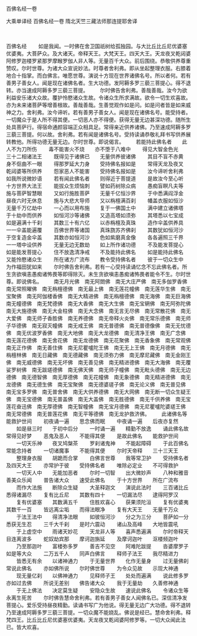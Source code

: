 百佛名经一卷


大乘单译经
百佛名经一卷
隋北天竺三藏法师那连提耶舍译


　　

百佛名经
　　如是我闻。一时佛在舍卫国祇树给孤独园。与大比丘比丘尼优婆塞优婆夷。大菩萨众。及大诸天。帝释天王。大梵天王。四天大王。天龙夜叉乾闼婆阿修罗迦楼罗紧那罗摩睺罗伽人非人等。无量百千大众。前后围绕。恭敬供养尊重赞叹。尔时世尊。为诸大众宣说妙法。时尊者舍利弗。即从坐起整理衣服。右膝着地合十指掌。而白佛言。唯愿世尊。演说十方现在世界诸佛名号。所以者何。若有善男子善女人。闻是现在诸佛名者。生大功德。发阿耨多罗三藐三菩提心。得不退转。亦当速成阿耨多罗三藐三菩提。
　　尔时佛告舍利弗。善哉善哉。汝今为欲利益安乐诸大众故。覆护怜愍诸众生故。令诸众生所求满故。欲令一切生欢喜故。亦为未来诸菩萨等增善根故。善哉善哉。生善觉观作如是问。如是问者皆是如来威神之力。舍利弗。汝今谛听。若有善男子善女人。闻是现在诸佛名号。能受持者。一切魔众于是人所不得其便。一切恶人亦不得便。获得无量无边甚深功德。随所生处具菩萨行。得宿命通颜容端正众相具足。常得亲近供养诸佛。乃至速成阿耨多罗三藐三菩提。何以故。舍利弗。若有闻是诸佛名号。受持读诵恭敬礼拜书写供养展转教他。所得功德无量无边。尔时世尊。即说偈言。
　　若能持此佛名者　　此人不为刀所伤
　　毒不能害火不烧　　亦不堕于八难中
　　得见大智金色光　　三十二相诸法王
　　既得见于诸佛已　　无量供养彼诸佛
　　其目不盲不赤黄　　身不伛曲不一眼
　　得那罗延大力身　　受持佛名报如是
　　常得天龙及夜叉　　乾闼婆等所供养
　　怨家恶人不能害　　受持佛名报如是
　　汝今谛听舍利弗　　如我所说微妙语
　　若有闻此佛名者　　则得近于菩提道
　　是故汝今至心听　　十方世界大法王
　　能拔众生烦恼刺　　譬如药树除众病
　　愚痴盲瞑凡夫等　　施与菩萨智慧眼
　　又如行施胜菩萨　　无量千亿恒沙界
　　于中悉满阎浮金　　昼夜六时无休息
　　施与大悲大导师　　又以栴檀满百刹
　　幡盖衣服如恒沙　　无量千万亿劫中
　　一心而以用布施　　复于一佛国土中
　　满中建立诸佛塔　　于十劫中而供养
　　如恒河沙等诸佛　　又造高塔如须弥
　　其塔悉以七宝成　　如是遍满十千刹
　　其数三十有六亿　　以赤栴檀及真珠
　　造作伞盖供养具　　一一伞盖能遍覆
　　百佛世界等诸国　　真珠旒苏齐佛刹
　　其数犹如恒河沙　　于空复造金伞盖
　　其数亦如恒河沙　　色如紫磨真金像
　　各各遍照三千界　　一一塔中设供养
　　无量无边无数劫　　如上所作诸功德
　　不及能发菩提心　　如是能发菩提心
　　住不放逸清净戒　　不及能持此佛名
　　如是能持此佛名　　又能怜愍诸众生
　　所在诸方广流布　　教令受持佛名者
　　彼于一切众生中　　为作福田犹如来
　　尔时佛告舍利弗。若有一心受持读诵忆念不忘此佛名者。所生贪欲嗔恚愚痴诸怖畏等即得除灭。未生贪欲嗔恚愚痴诸怖畏者能令不生。尔时世尊。即说佛名。
　　南无月光佛　南无阿閦佛　南无大庄严佛　南无多伽罗香佛　南无常照曜佛　南无栴檀德佛　南无最上佛　南无莲花幢佛　南无莲华生佛　南无宝聚佛　南无阿伽楼香佛　南无大精进佛　南无栴檀德佛　南无海佛　南无巨海佛　南无幢德佛　南无梵德佛　南无大香佛　南无大生佛　南无宝辋佛　南无阿弥陀佛　南无大施德佛　南无大金柱佛　南无大念佛　南无言无尽佛　南无常散花佛　南无大爱佛　南无师子香胜佛　南无养德佛　南无帝释火炎佛　南无常乐德佛　南无师子华德佛　南无寂灭幢佛　南无戒王佛　南无普德佛　南无普德像佛　南无无忧德佛　南无优波罗香佛　南无大地佛　南无大龙德佛　南无清净王佛　南无广念佛　南无莲花德佛　南无舍花佛　南无龙德佛　南无花聚佛　南无香象佛　南无常观佛　南无正作佛　南无善住佛　南无尼瞿嚧陀王佛　南无无上王佛　南无月德佛　南无栴檀林佛　南无日藏佛　南无德藏佛　南无须弥力佛　南无摩尼藏佛　南无金刚王佛　南无威德佛　南无无坏佛　南无善见佛　南无精进德佛　南无大海佛　南无覆娑罗树佛　南无跋瑳德佛　南无佛天佛　南无师子幢佛　南无毗头德佛　南无无边德佛　南无德智佛　南无厚德佛　南无花幢佛　南无象德佛　南无精进德佛　南无龙德佛　南无德生佛　南无宝聚佛　南无德婆瑳子佛　南无论义佛　南无普见佛　南无宝多罗佛　南无普舍佛　南无大供养德佛　南无大网佛　南无断一切众生疑王佛　南无宝德佛　南无普盖佛　南无大盖佛　南无胜德佛　南无千供养佛　南无宝莲花奋迅佛　南无厚德佛　南无智幢佛　南无宝月德佛　南无尼瞿嚧陀婆瑳王佛　南无常德佛　南无普莲花佛　南无平等德佛　南无龙护救济佛。
　　此诸佛名等　　能救护世间
　　初夜诵一遍　　思念佛而眠
　　中夜诵一遍　　后夜亦复然
　　如是昼三时　　于初中后分
　　一时诵一遍　　精勤不放逸
　　诵此佛名故　　常得见好梦
　　恶鬼及恶人　　不能得其便
　　是故此佛名　　能救护世间
　　一切天乐神　　夜叉鸠槃茶
　　罗刹诸鬼神　　不能起障碍
　　于此百佛名　　常能念持者
　　一切诸魔事　　不能得其便
　　尔时天帝释　　三十三天王
　　整理身衣服　　胡跪而合掌
　　白佛言世尊　　我等常卫护
　　受持佛名者　　及四天大王
　　亦常护于彼　　受持佛名者
　　唯除必定业　　不可得救护
　　一切天人中　　无能加恶者
　　尔时一切智　　出大微妙声
　　八种和雅音　　善美众乐闻
　　普告诸大众　　速受此佛名
　　于十方世界　　所在广流布
　　而作大法施　　断除众生疑
　　大圣释迦文　　演说此法时
　　三百诸比丘　　悉得诸漏尽
　　复有比丘尼　　其数有四十
　　一切漏法尽　　逮得阿罗汉
　　复有优婆塞　　其数满五千
　　住胜欢喜心　　获果须陀洹
　　复有优婆夷　　其数千一百
　　皆远离尘垢　　而得法眼净
　　复有大天王　　无量千万众
　　于法王法中　　得清净法眼
　　如彼恒河沙　　分之为三分
　　菩萨如一分　　悉获无生忍
　　三千大千刹　　是时六震动
　　诸山及高峰　　大地皆震吼
　　于上虚空中　　雨诸天妙花
　　天龙非人等　　喜声悉遍满
　　尔时帝释天　　目连离波多
　　蛇奴劫宾那　　摩诃迦旃延
　　及摩诃迦叶　　沤楼频迦叶
　　乃至那迦叶　　富楼弥多罗
　　善吉不见空　　阿难陀跋提
　　沓婆摩罗子　　如是等大众
　　二万五千人　　同声白佛言
　　释师子法王　　我尽精进力
　　皆悉无有余　　以诸神通力
　　于无量世界　　化作无量身
　　过无量佛刹　　常说此佛名
　　亦如佛所说　　尔时佛世尊
　　为令众见故　　示现大神通
　　现无量亿刹　　以佛神通力
　　见释师子王　　处处而遍满
　　说此修多罗　　亦如过去佛
　　所说无差别　　佛告诸大众
　　我于无量劫　　久善修神通
　　于无上佛法　　决定莫生疑
　　安隐众生故　　速说此佛名
　　令诸众生等　　永离生死苦
　　尔时佛告慧命舍利弗。若有善男子善女人闻佛名已。深信清净发菩提心。爱乐受持昼夜精勤。读诵书写广为他说。得无量无边广大功德。得不退转乃至速成阿耨多罗三藐三菩提。一切众魔不能娆乱。佛说是经已。慧命舍利弗。释梵四王。比丘比丘尼优婆塞优婆夷。天龙夜叉乾闼婆阿修罗等。一切大众闻此法已。皆大欢喜。

 
